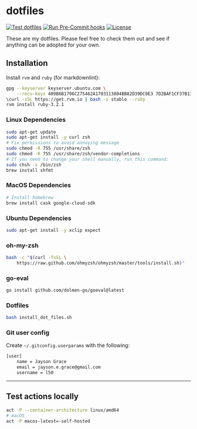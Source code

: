 # dotfiles

[![Test dotfiles](https://github.com/l50/dotfiles/actions/workflows/tests.yaml/badge.svg)](https://github.com/l50/dotfiles/actions/workflows/tests.yaml)
[![Run Pre-Commit hooks](https://github.com/l50/dotfiles/actions/workflows/pre-commit.yaml/badge.svg)](https://github.com/l50/dotfiles/actions/workflows/pre-commit.yaml)
[![License](https://img.shields.io/github/license/l50/dotfiles?label=License&style=flat&color=blue&logo=github)](https://github.com/l50/dotfiles/blob/master/LICENSE)

These are my dotfiles. Please feel free to check them out
and see if anything can be adopted for your own.

## Installation

Install `rvm` and `ruby` (for markdownlint):

```bash
gpg --keyserver keyserver.ubuntu.com \
    --recv-keys 409B6B1796C275462A1703113804BB82D39DC0E3 7D2BAF1CF37B13E2069D6956105BD0E739499BDB
\curl -sSL https://get.rvm.io | bash -s stable --ruby
rvm install ruby-3.2.1
```

### Linux Dependencies

```bash
sudo apt-get update
sudo apt-get install -y curl zsh
# Fix permissions to avoid annoying message
sudo chmod -R 755 /usr/share/zsh
sudo chmod -R 755 /usr/share/zsh/vendor-completions
# If you need to change your shell manually, run this command:
sudo chsh -s /bin/zsh
brew install shfmt
```

### MacOS Dependencies

```bash
# Install homebrew
brew install cask google-cloud-sdk
```

### Ubuntu Dependencies

```bash
sudo apt-get install -y xclip expect
```

### oh-my-zsh

```bash
bash -c "$(curl -fsSL \
    https://raw.github.com/ohmyzsh/ohmyzsh/master/tools/install.sh)"
```

### go-eval

```bash
go install github.com/dolmen-go/goeval@latest
```

### Dotfiles

```bash
bash install_dot_files.sh
```

### Git user config

Create `~/.gitconfig.userparams` with the following:

```bash
[user]
    name = Jayson Grace
    email = jayson.e.grace@gmail.com
    username = l50
```

---

## Test actions locally

```bash
act -P --container-architecture linux/amd64
# macOS
act -P macos-latest=-self-hosted
```
